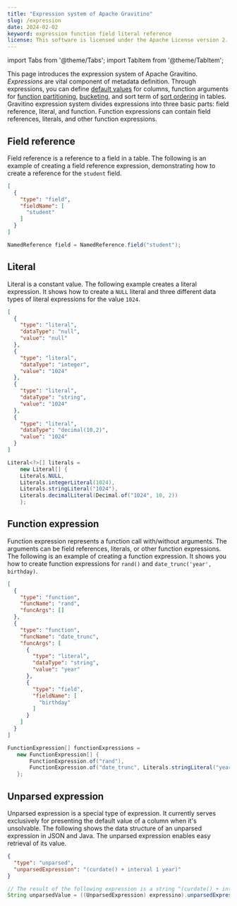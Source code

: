 ```yaml
---
title: "Expression system of Apache Gravitino"
slug: /expression
date: 2024-02-02
keyword: expression function field literal reference
license: This software is licensed under the Apache License version 2.
---
```


import Tabs from '@theme/Tabs';
import TabItem from '@theme/TabItem';

This page introduces the expression system of Apache Gravitino.
*Expressions* are vital component of metadata definition.
Through expressions, you can define [default values](./metadata/relational.md#table-column-default-value) for columns,
function arguments for [function partitioning](./catalogs/relational/partitioned-table.md#partitioning-strategies),
[bucketing](./catalogs/relational/distributed-table.md),
and sort term of [sort ordering](./catalogs/relational/sorted-table.md#sort-ordering) in tables.
Gravitino expression system divides expressions into three basic parts:
field reference, literal, and function.
Function expressions can contain field references, literals, and other function expressions.

## Field reference

Field reference is a reference to a field in a table.
The following is an example of creating a field reference expression,
demonstrating how to create a reference for the `student` field.

<Tabs groupId='language' queryString>
  <TabItem value="Json" label="Json">

```json
[
  {
    "type": "field",
    "fieldName": [
      "student"
    ]
  }
]
```

  </TabItem>
  <TabItem value="java" label="Java">

```java
NamedReference field = NamedReference.field("student");
```

  </TabItem>
</Tabs>

## Literal

Literal is a constant value.
The following example creates a literal expression.
It shows how to create a `NULL` literal and three different data types of literal expressions for the value `1024`.

<Tabs groupId='language' queryString>
  <TabItem value="Json" label="Json">

```json
[
  {
    "type": "literal",
    "dataType": "null",
    "value": "null"
  },
  {
    "type": "literal",
    "dataType": "integer",
    "value": "1024"
  },
  {
    "type": "literal",
    "dataType": "string",
    "value": "1024"
  },
  {
    "type": "literal",
    "dataType": "decimal(10,2)",
    "value": "1024"
  }
]
```

  </TabItem>
  <TabItem value="java" label="Java">

```java
Literal<?>[] literals =
    new Literal[] {
    Literals.NULL,
    Literals.integerLiteral(1024),
    Literals.stringLiteral("1024"),
    Literals.decimalLiteral(Decimal.of("1024", 10, 2))
    };
```

  </TabItem>
</Tabs>

## Function expression

Function expression represents a function call with/without arguments.
The arguments can be field references, literals, or other function expressions.
The following is an example of creating a function expression.
It shows you how to create function expressions for `rand()` and `date_trunc('year', birthday)`.

<Tabs groupId='language' queryString>
  <TabItem value="Json" label="Json">

```json
[
  {
    "type": "function",
    "funcName": "rand",
    "funcArgs": []
  },
  {
    "type": "function",
    "funcName": "date_trunc",
    "funcArgs": [
      {
        "type": "literal",
        "dataType": "string",
        "value": "year"
      },
      {
        "type": "field",
        "fieldName": [
          "birthday"
        ]
      }
    ]
  }
]
```

  </TabItem>
  <TabItem value="java" label="Java">

```java
FunctionExpression[] functionExpressions =
   new FunctionExpression[] {
       FunctionExpression.of("rand"),
       FunctionExpression.of("date_trunc", Literals.stringLiteral("year"), NamedReference.field("birthday"))
   };
```

  </TabItem>
</Tabs>

## Unparsed expression

Unparsed expression is a special type of expression.
It currently serves exclusively for presenting the default value of a column when it's unsolvable.
The following shows the data structure of an unparsed expression in JSON and Java.
The unparsed expression enables easy retrieval of its value.

<Tabs groupId='language' queryString>
  <TabItem value="Json" label="Json">

```json
{
  "type": "unparsed",
  "unparsedExpression": "(curdate() + interval 1 year)"
}
```

  </TabItem>
  <TabItem value="java" label="Java">

```java
// The result of the following expression is a string "(curdate() + interval 1 year)"
String unparsedValue = ((UnparsedExpression) expressino).unparsedExpression();
```

  </TabItem>
</Tabs>

